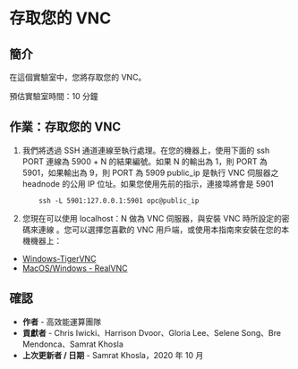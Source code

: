 # 存取您的 VNC

## 簡介

在這個實驗室中，您將存取您的 VNC。

預估實驗室時間：10 分鐘

## 作業：存取您的 VNC

1.  我們將透過 SSH 通道連線至執行處理。在您的機器上，使用下面的 ssh PORT 連線為 5900 + N 的結果編號。如果 N 的輸出為 1，則 PORT 為 5901，如果輸出為 9，則 PORT 為 5909 public\_ip 是執行 VNC 伺服器之 headnode 的公用 IP 位址。如果您使用先前的指示，連接埠將會是 5901
    
            ssh -L 5901:127.0.0.1:5901 opc@public_ip
        
2.  您現在可以使用 localhost：N 做為 VNC 伺服器，與安裝 VNC 時所設定的密碼來連線 。您可以選擇您喜歡的 VNC 用戶端，或使用本指南來安裝在您的本機機器上：
    

*   [Windows-TigerVNC](https://github.com/TigerVNC/tigervnc/wiki/Setup-TigerVNC-server-%28Windows%29)
*   [MacOS/Windows - RealVNC](https://www.realvnc.com/en/connect/download/vnc/)

## 確認

*   **作者** - 高效能運算團隊
*   **貢獻者** - Chris Iwicki、Harrison Dvoor、Gloria Lee、Selene Song、Bre Mendonca、Samrat Khosla
*   **上次更新者 / 日期** - Samrat Khosla，2020 年 10 月